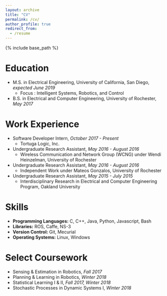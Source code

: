 ```yaml
---
layout: archive
title: "CV"
permalink: /cv/
author_profile: true
redirect_from:
  - /resume
---
```


{% include base_path %}

Education
======
* M.S. in Electrical Engineering, University of California, San Diego, _expected June 2019_
    * Focus : Intelligent Systems, Robotics, and Control
* B.S. in Electrical and Computer Engineering, University of Rochester, _May 2017_


Work Experience
======
* Software Developer Intern, _October 2017 - Present_
    * Tortuga Logic, Inc.
* Undergraduate Research Assistant, _May 2016 - August 2016_
    * Wireless Communication and Network Group (WCNG) under Wendi Heinzelman, University of Rochester
* Undergraduate Research Assistant, _May 2016 - August 2016_
    * Independent Work under Mateos Gonzalos, University of Rochester
* Undergraduate Research Assistant, _May 2015 - July 2015_
    * Interdisciplinary Research in Electrical and Computer Engineering Program, Oakland University


Skills
======
* **Programming Languages:** C, C++, Java, Python, Javascript, Bash
* **Libraries:** ROS, Caffe, NS-3
* **Version Control:** Git, Mecurial
* **Operating Systems:** Linux, Windows


Select Coursework
======
* Sensing & Estimation in Robotics, _Fall 2017_
* Planning & Learning in Robotics, _Winter 2018_
* Statistical Learning I & II, _Fall 2017, Winter 2018_
* Stochastic Processes in Dynamic Systems I, _Winter 2018_
